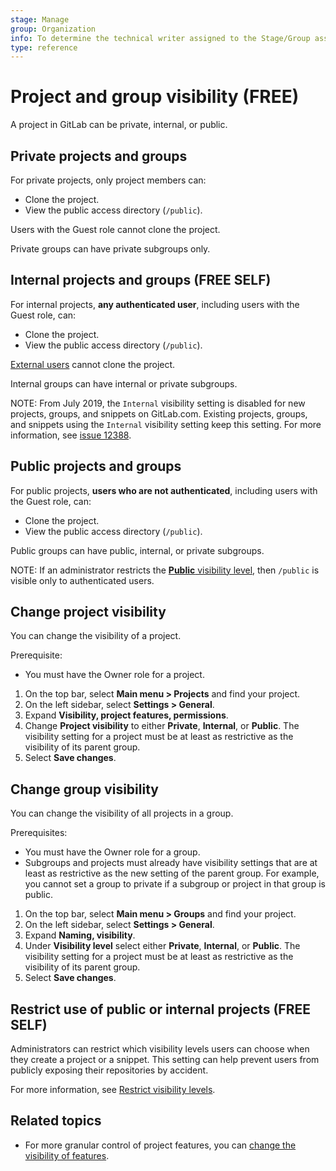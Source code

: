```yaml
---
stage: Manage
group: Organization
info: To determine the technical writer assigned to the Stage/Group associated with this page, see https://about.gitlab.com/handbook/product/ux/technical-writing/#assignments
type: reference
---
```


# Project and group visibility **(FREE)**

A project in GitLab can be private, internal, or public.

## Private projects and groups

For private projects, only project members can:

- Clone the project.
- View the public access directory (`/public`).

Users with the Guest role cannot clone the project.

Private groups can have private subgroups only.

## Internal projects and groups **(FREE SELF)**

For internal projects, **any authenticated user**, including users with the Guest role, can:

- Clone the project.
- View the public access directory (`/public`).

[External users](admin_area/external_users.md) cannot clone the project.

Internal groups can have internal or private subgroups.

NOTE:
From July 2019, the `Internal` visibility setting is disabled for new projects, groups,
and snippets on GitLab.com. Existing projects, groups, and snippets using the `Internal`
visibility setting keep this setting. For more information, see
[issue 12388](https://gitlab.com/gitlab-org/gitlab/-/issues/12388).

## Public projects and groups

For public projects, **users who are not authenticated**, including users with the Guest role, can:

- Clone the project.
- View the public access directory (`/public`).

Public groups can have public, internal, or private subgroups.

NOTE:
If an administrator restricts the
[**Public** visibility level](admin_area/settings/visibility_and_access_controls.md#restrict-visibility-levels),
then `/public` is visible only to authenticated users.

## Change project visibility

You can change the visibility of a project.

Prerequisite:

- You must have the Owner role for a project.

1. On the top bar, select **Main menu > Projects** and find your project.
1. On the left sidebar, select **Settings > General**.
1. Expand **Visibility, project features, permissions**.
1. Change **Project visibility** to either **Private**, **Internal**, or **Public**.
   The visibility setting for a project must be at least as restrictive
   as the visibility of its parent group.
1. Select **Save changes**.

## Change group visibility

You can change the visibility of all projects in a group.

Prerequisites:

- You must have the Owner role for a group.
- Subgroups and projects must already have visibility settings that are at least as
  restrictive as the new setting of the parent group. For example, you cannot set a group
  to private if a subgroup or project in that group is public.

1. On the top bar, select **Main menu > Groups** and find your project.
1. On the left sidebar, select **Settings > General**.
1. Expand **Naming, visibility**.
1. Under **Visibility level** select either **Private**, **Internal**, or **Public**.
   The visibility setting for a project must be at least as restrictive
   as the visibility of its parent group.
1. Select **Save changes**.

## Restrict use of public or internal projects **(FREE SELF)**

Administrators can restrict which visibility levels users can choose when they create a project or a snippet.
This setting can help prevent users from publicly exposing their repositories by accident.

For more information, see [Restrict visibility levels](admin_area/settings/visibility_and_access_controls.md#restrict-visibility-levels).

## Related topics

- For more granular control of project features, you can
  [change the visibility of features](project/working_with_projects.md#change-the-visibility-of-individual-features-in-a-project).

<!-- ## Troubleshooting

Include any troubleshooting steps that you can foresee. If you know beforehand what issues
one might have when setting this up, or when something is changed, or on upgrading, it's
important to describe those, too. Think of things that may go wrong and include them here.
This is important to minimize requests for support, and to avoid doc comments with
questions that you know someone might ask.

Each scenario can be a third-level heading, for example `### Getting error message X`.
If you have none to add when creating a doc, leave this section in place
but commented out to help encourage others to add to it in the future. -->
